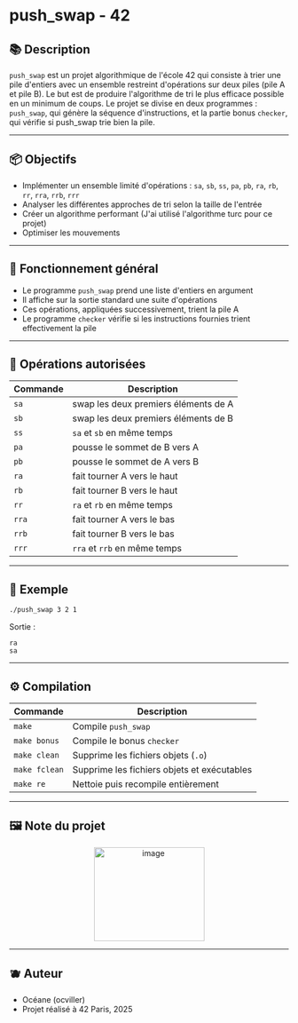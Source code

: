 # push\_swap - 42

## 📚 Description

`push_swap` est un projet algorithmique de l'école 42 qui consiste à trier une pile d'entiers avec un ensemble restreint d'opérations sur deux piles (pile A et pile B). Le but est de produire l'algorithme de tri le plus efficace possible en un minimum de coups. Le projet se divise en deux programmes : `push_swap`, qui génère la séquence d'instructions, et la partie bonus `checker`, qui vérifie si push_swap trie bien la pile.

---

## 📦 Objectifs

* Implémenter un ensemble limité d'opérations : `sa`, `sb`, `ss`, `pa`, `pb`, `ra`, `rb`, `rr`, `rra`, `rrb`, `rrr`
* Analyser les différentes approches de tri selon la taille de l'entrée
* Créer un algorithme performant (J'ai utilisé l'algorithme turc pour ce projet)
* Optimiser les mouvements

---

## 🧠 Fonctionnement général

* Le programme `push_swap` prend une liste d'entiers en argument
* Il affiche sur la sortie standard une suite d'opérations
* Ces opérations, appliquées successivement, trient la pile A
* Le programme `checker` vérifie si les instructions fournies trient effectivement la pile

---

## 🔁 Opérations autorisées

| Commande | Description                          |
| -------- | ------------------------------------ |
| `sa`     | swap les deux premiers éléments de A |
| `sb`     | swap les deux premiers éléments de B |
| `ss`     | `sa` et `sb` en même temps           |
| `pa`     | pousse le sommet de B vers A         |
| `pb`     | pousse le sommet de A vers B         |
| `ra`     | fait tourner A vers le haut          |
| `rb`     | fait tourner B vers le haut          |
| `rr`     | `ra` et `rb` en même temps           |
| `rra`    | fait tourner A vers le bas           |
| `rrb`    | fait tourner B vers le bas           |
| `rrr`    | `rra` et `rrb` en même temps         |

---

## 🧪 Exemple

```bash
./push_swap 3 2 1
```

Sortie :

```
ra
sa
```

---

## ⚙️ Compilation

| Commande      | Description                                 |
| ------------- | ------------------------------------------- |
| `make`        | Compile `push_swap`                         |
| `make bonus`  | Compile le bonus `checker`                  |
| `make clean`  | Supprime les fichiers objets (`.o`)         |
| `make fclean` | Supprime les fichiers objets et exécutables |
| `make re`     | Nettoie puis recompile entièrement          |

---

## 🖼️ Note du projet

<p align="center">
  <img width="199" height="169" alt="image" src="https://github.com/user-attachments/assets/0f81d37f-0483-4001-948e-bc940ce6b006" />
</p>

---

## 🫐 Auteur

* Océane (ocviller)
* Projet réalisé à 42 Paris, 2025
